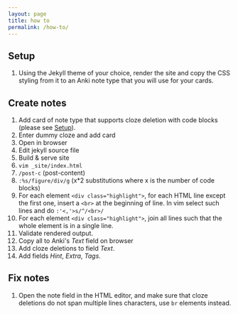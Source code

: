 ```yaml
---
layout: page
title: how to
permalink: /how-to/
---
```


## Setup

1. Using the Jekyll theme of your choice, render the site and copy the CSS
   styling from it to an Anki note type that you will use for your cards.

## Create notes

1. Add card of note type that supports cloze deletion with code blocks (please
   see [Setup](#setup)).
1. Enter dummy cloze and add card
1. Open in browser
1. Edit jekyll source file
1. Build & serve site
1. `vim _site/index.html`
1. `/post-c` (post-content)
1. `:%s/figure/div/g` (x\*2 substitutions where x is the number of code blocks)
1. For each element `<div class="highlight">`, for each HTML line except the
   first one, insert a `<br>` at the beginning of line. In vim select such
   lines and do `:'<,'>s/^/<br>/`
1. For each element `<div class="highlight">`, join all lines such that the
   whole element is in a single line.
1. Validate rendered output.
1. Copy all to Anki's _Text_ field on browser
1. Add cloze deletions to field *Text*.
1. Add fields *Hint*, *Extra*, *Tags*.

## Fix notes

1. Open the note field in the HTML editor, and make sure that cloze deletions
   do not span multiple lines characters, use `br` elements instead.
